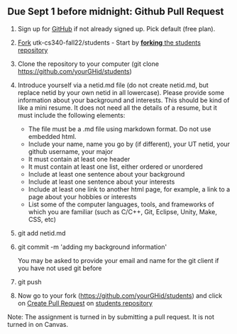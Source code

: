 ## Due Sept 1 before midnight: Github Pull Request

1. Sign up for [GitHub](https://github.com/) if not already signed
     up. Pick default (free plan).
1. [Fork](https://help.github.com/articles/fork-a-repo/) utk-cs340-fall22/students 
        - Start by [**forking** the students repository](https://github.com/utk-cs340-fall22/students)
1. Clone the repository to your computer (git clone https://github.com/yourGHid/students)
1. Introduce yourself via a netid.md file (do not create netid.md, but replace netid by your own netid in all lowercase). Please provide some information about your background and interests. This should be kind of like a mini resume. It does not need all the details of a resume, but it must include the following elements:
     * The file must be a .md file using markdown format. Do not use embedded html.
     * Include your name, name you go by (if different), your UT netid, your github username, your major
     * It must contain at least one header
     * It must contain at least one list, either ordered or unordered
     * Include at least one sentence about your background
     * Include at least one sentence about your interests
     * Include at least one link to another html page, for example, a link to a page about your hobbies or interests
     * List some of the computer languages, tools, and frameworks of which you are familiar (such as C/C++, Git, Eclipse, Unity, Make, CSS, etc)

1. git add netid.md
1. git commit -m 'adding my background information'

    You may be asked to provide your email and name for the git client if you have not used git before 
1. git push

1. Now go to your fork (https://github.com/yourGHid/students) and click on [Create Pull Request](https://help.github.com/articles/using-pull-requests/) on [students repository](https://github.com/utk-cs340-fall22/students)

Note: The assignment is turned in by submitting a pull request. It is not turned in on Canvas.
